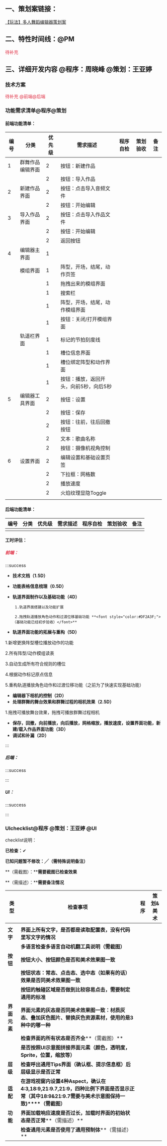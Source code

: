 ## 一、策划案链接：
[【玩法】多人舞蹈编辑器策划案](https://snh48group.yuque.com/qim4en/xs9kb3/isfg94wb8duqxz0f)

## 二、特性时间线：@PM
<font style="color:#DF2A3F;">待补充</font>

## 三、详细开发内容 @程序：周晓峰 @策划：王亚婷  
### 技术方案
<font style="color:#DF2A3F;">待补充 @前端@后端</font>

### 功能需求清单@程序@策划
#### 前端功能清单：
| 编号 | 分类 | 优先级 | 需求描述 | 程序自检 | 策划验收 | 备注 |
| --- | --- | --- | --- | --- | --- | --- |
| 1 | 群舞作品编辑界面 | 2 | 按钮：新建作品 |  |  |  |
|  |  | 2 | 按钮：导入作品 |  |  |  |
| 2 | 新建作品界面 | 2 | 按钮：点击导入音频文件 |  |  |  |
|  |  | 2 | 按钮：开始编辑 |  |  |  |
| 3 | 导入作品界面 | 2 | 按钮：点击导入作品文件 |  |  |  |
|  |  | 2 | 按钮：开始编辑 |  |  |  |
|  | | 2 | 返回按钮 |  |  |  |
| 4 | 编辑器主界面 | 1 |  |  |  |  |
|  | 模组界面 | 1 | 阵型，开场，结尾，动作页签 |  |  |  |
|  |  | 1 | 拖拽出来的模组界面 |  |  |  |
|  |  | 1 | 搜索栏 |  |  |  |
|  |  | 1 | 阵型，开场，结尾，动作模组界面 |  |  |  |
|  | | 1 | 按钮：关闭/打开模组界面 |  |  |  |
|  | 轨道栏界面 | 1 | 标记的节拍刻度线 |  |  |  |
|  | | 1 | 槽位信息界面 |  |  |  |
|  |  | 1 | 槽位绑定阵型和动作界面 |  |  |  |
|  |  | 1 | 按钮：播放，返回开头，向前5秒，向后5秒 |  |  |  |
| 5 | 编辑器工具界面 | 2 | 按钮：设置 |  |  |  |
|  |  | 2 | 按钮：保存 |  |  |  |
|  |  | 2 | 按钮：往前，往后回撤按钮 |  |  |  |
|  |  | 2 | 文本：歌曲名称 |  |  |  |
|  |  | 2 | 按钮：摄像机视角控制 |  |  |  |
| 6 | 设置界面 | 2 | 编辑设置和基础设置页签 |  |  |  |
|  |  | 2 | 下拉框：网格数 |  |  |  |
|  |  | 2 | 播放速度 |  |  |  |
|  |  | 2 | 火焰纹理显隐Toggle |  |  |  |
|  |  |  |  |  |  |  |


#### 后端功能清单： <font style="color:#DF2A3F;"></font>
| 编号 | 分类 | 优先级 | 需求描述 | 程序自检 | 策划验收 | 备注 |
| --- | --- | --- | --- | --- | --- | --- |
|  |  |  |  |  | | |


#### 工时评估：
##### <font style="color:#DF2A3F;">前端：</font>
:::success
+ **技术文档（1.5D）**
+ **功能表格信息梳理（0.5D）**
+ **轨道界面制作以及基础功能（4D）**

       1.轨道界面搭建以及功能扩展

       2.拖拽轨道播放角色动作和过渡位移基础功能 **<font style="color:#DF2A3F;">（基础功能已经初步验收）</font>**

+ **轨道界面功能的拓展与重构（5D）**

1.新增更换阵型槽位播放动作的功能

2.所有阵型/动作模组读表

3.自动生成所有符合规则的槽位

4.根据动作标记原点信息

5.重构轨道播放角色动作和过渡位移功能（之前为了快速实现基础功能）

+ **编辑器下相机的控制（2D）**
+ **处理群舞的舞台效果和群舞过程的相机效果（2.5D）**

1.拖拽可播放舞台效果，拖拽可播放群舞过程相机

+ **保存，回撤，向前播放，向后播放，网格缩放，播放速度，设置界面功能，新建/载入作品界面功能（3D）**
+ **调试和补漏（2D）**

:::

##### 后端：
:::success


:::

##### UI：
:::success
  

:::



### UIchecklist@程序 @策划：王亚婷  @UI
checklist说明：

**已检查：**✔

**已知问题暂不修改：╱（需特殊说明备注）**

**（需截图）：****需要截图已检查效果**

**（需描述）：****需要备注情况**

| **类型** | **检查事项** | **程序** | **策划&美术** |
| --- | --- | --- | --- |
| | | | |
| **文字** | **界面上所有文字，是否都是读取配置表，没有代码里写文字的情况** | | |
| | **多语言检查****多语言自动机翻工具说明****（需截图）** | | |
| **按钮** | **按钮大小、按钮颜色是否和美术效果图一致** | | |
| | **按钮状态：常态、点击态、选中态（如果有的话）效果是否同美术效果图一致** | | |
| | **按钮的触碰区域是否做到比较容易点击，需要制定通用的标准** | | |
| **界面元素** | **界面元素的灰态是否同美术效果图一致：材质灰态、叠加灰色图片、替换灰色资源素材，使用的是3种中的哪一种** | | |
| | **检查界面的所有状态是否齐全****（需截图）** | | |
| | **是否按照UI示意图拼接界面元素（颜色，透明度，Sprite，位置，缩放等）** | | |
| **层级** | **检查呼出通用Tips界面（确认框、提示信息框）后层级显示是否正常** | | |
| **适配** | **在游戏视窗内设置4种Aspect，确认在4:3,18:9,21:9.7,21:9，四种比例下界面是否显示正常（其中18:9&21:9.7需要与美术示意图保持一致)****（需截图）** | | |
| **功能** | **界面加载响应速度是否过长，加载时界面的初始状态是否正常****（需描述）** | | |
| | **检查通用元素是否使用了通用预制体****（需描述）** | | |






